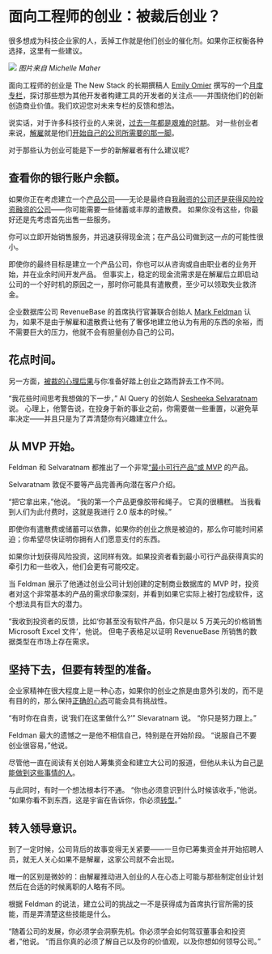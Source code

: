 # 面向工程师的创业：被裁后创业？

很多想成为科技企业家的人，丢掉工作就是他们创业的催化剂。如果你正权衡各种选择，这里有一些建议。

![](https://cdn.thenewstack.io/media/2023/01/5eceb708-entrepreneurs_emily-e1677187580851.png)
*图片来自 Michelle Maher*

面向工程师的创业是 The New Stack 的长期撰稿人 [Emily Omier](https://thenewstack.io/author/emily-omier/) 撰写的一个[月度专栏](https://thenewstack.io/entrepreneurship-for-engineers-selling-open-source-software/)，探讨那些想为其他开发者构建工具的开发者的关注点——并围绕他们的创新创造商业价值。我们欢迎您对未来专栏的反馈和想法。

说实话，对于许多科技行业的人来说，[过去一年都是艰难的时期](https://thenewstack.io/how-will-working-in-tech-change-in-2023/)。 对一些创业者来说，[解雇](https://thenewstack.io/fear-and-layoffs-how-to-cope-with-techs-uncertain-times/)就是他们[开始自己的公司所需要的那一脚](https://thenewstack.io/entrepreneurship-for-engineers-recessions-and-startups/)。

对于那些认为创业可能是下一步的新解雇者有什么建议呢?

## 查看你的银行账户余额。

如果你正在考虑建立一个[产品公司](https://thenewstack.io/entrepreneurship-for-engineers-achieving-product-led-growth/)——无论是最终自[我融资的公司还是获得风险投资融资的公司](https://thenewstack.io/entrepreneurship-for-engineers-bootstrap-or-take-vc-money/)——你可能需要一些储蓄或丰厚的遣散费。 如果你没有这些，你最好还是先考虑首先出售一些服务。

你可以立即开始销售服务，并迅速获得现金流；在产品公司做到这一点的可能性很小。

即使你的最终目标是建立一个产品公司，你也可以从咨询或自由职业者的业务开始，并在业余时间开发产品。 但事实上，稳定的现金流需求是在解雇后立即启动公司的一个好时机的原因之一，那时你可能具有遣散费，至少可以领取失业救济金。

企业数据库公司 RevenueBase 的首席执行官兼联合创始人 [Mark Feldman](https://www.linkedin.com/in/markfeldman/) 认为，如果不是由于解雇和遣散费让他有了奢侈地建立他认为有用的东西的余裕，而不需要巨大的压力，他就不会有胆量创办自己的公司。

## 花点时间。

另一方面，[被裁的心理后果](https://thenewstack.io/tech-works-why-burnout-and-layoffs-hit-some-people-harder/)与你准备好踏上创业之路而辞去工作不同。

“我花些时间思考我想做的下一步，” AI Query 的创始人 [Sesheeka Selvaratnam](https://www.linkedin.com/in/sesheeka/) 说。 心理上，他警告说，在投身于新的事业之前，你需要做一些重置，以避免草率决定——并且只是为了弄清楚你有兴趣建立什么。

## 从 MVP 开始。

Feldman 和 Selvaratnam 都推出了一个非常[“最小可行产品”或 MVP](https://thenewstack.io/building-an-minimum-viable-product-a-founders-guide-to-success/) 的产品。

Selvaratnam 敦促不要等产品完善再向潜在客户介绍。

“把它拿出来，”他说。 “我的第一个产品更像胶带和绳子。 它真的很糟糕。 当我看到人们为此付费时，这就是我进行 2.0 版本的时候。”

即使你有遣散费或储蓄可以依靠，如果你的创业之旅是被迫的，那么你可能时间紧迫；你希望尽快证明你拥有人们愿意支付的东西。

如果你计划获得风险投资，这同样有效。如果投资者看到最小可行产品获得真实的牵引力和一些收入，他们会更有可能咬定。

当 Feldman 展示了他通过创业公司计划创建的定制商业数据库的 MVP 时，投资者对这个非常基本的产品的需求印象深刻，并看到如果它实际上被打包成软件，这个想法具有巨大的潜力。

“我收到投资者的反馈，比如‘你甚至没有软件产品，你只是以 5 万美元的价格销售 Microsoft Excel 文件’，他说。 但电子表格足以证明 RevenueBase 所销售的数据类型在市场上存在需求。

## 坚持下去，但要有转型的准备。

企业家精神在很大程度上是一种心态，如果你的创业之旅是由意外引发的，而不是有目的的，那么保持[正确的心态](https://thenewstack.io/entrepreneurship-for-engineers-adopting-the-founder-mindset/)可能会具有挑战性。

“有时你在自责，说‘我们在这里做什么?’” Slevaratnam 说。 “你只是努力跟上。”

Feldman 最大的遗憾之一是他不相信自己，特别是在开始阶段。 “说服自己不要创业很容易，”他说。

尽管他一直在阅读有关创始人筹集资金和建立大公司的报道，但他从未认为自己[是能做到这些事情的人](https://thenewstack.io/entrepreneurship-for-engineers-how-to-grow-into-leadership/)。

与此同时，有时一个想法根本行不通。 “你也必须意识到什么时候该收手，”他说。 “如果你看不到东西，这是宇宙在告诉你，你必须[转型](https://thenewstack.io/entrepreneurship-for-engineers-do-you-need-to-pivot/)。”

## 转入领导意识。

到了一定时候，公司背后的故事变得无关紧要——一旦你已筹集资金并开始招聘人员，就无人关心如果不是解雇，这家公司就不会出现。

唯一的区别是微妙的：由解雇推动进入创业的人在心态上可能与那些制定创业计划然后在合适的时候离职的人略有不同。

根据 Feldman 的说法，建立公司的挑战之一不是获得成为首席执行官所需的技能，而是弄清楚这些技能是什么。

“随着公司的发展，你必须学会洞察先机。你必须学会如何驾驭董事会和投资者，”他说。 “而且你真的必须了解自己以及你的价值观，以及你想如何领导公司。”
